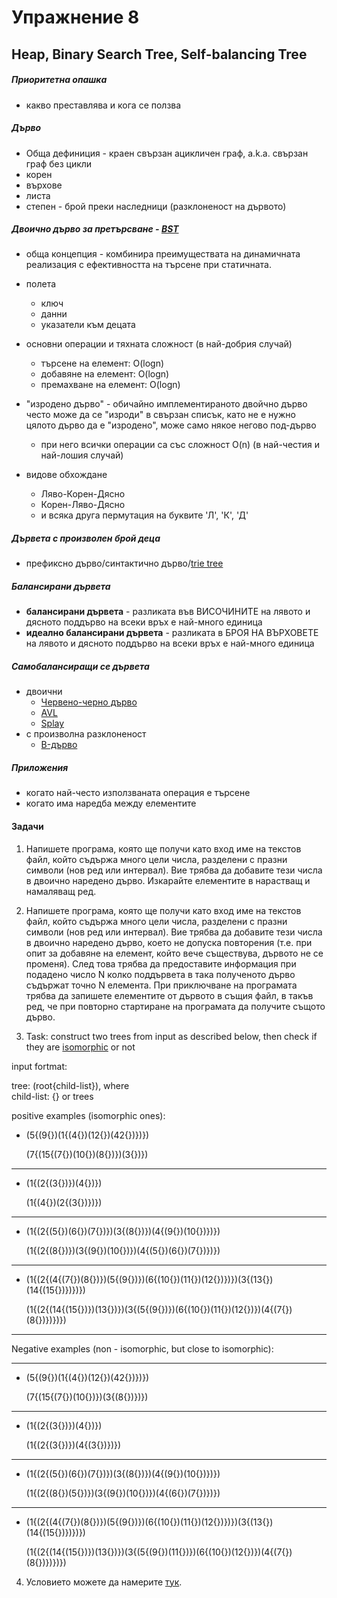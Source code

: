 # Упражнение 8
## Heap, Binary Search Tree, Self-balancing Tree

##### Приоритетна опашка
* какво преставлява и кога се ползва

##### Дърво
* Обща дефиниция - краен свързан ацикличен граф, а.k.а. свързан граф без цикли
* корен
* върхове
* листа
* степен - брой преки наследници (разклоненост на дървото)

##### Двоично дърво за претърсване - [BST](https://en.wikipedia.org/wiki/Binary_search_tree)
* обща концепция - комбинира преимуществата на динамичната реализация с ефективността на търсене при статичната.
* полета
	* ключ
	* данни
	* указатели към децата 
* основни операции и тяхната сложност (в най-добрия случай)
	* търсене на елемент:    O(logn)
	* добавяне на елемент:   O(logn)
	* премахване на елемент: O(logn)

* "изродено дърво" - обичайно имплементираното двойчно дърво често може да се "изроди" в свързан списък,
 	             като не е нужно цялото дърво да е "изродено", може само някое негово под-дърво 
	* при него всички операции са със сложност O(n) (в най-честия и най-лошия случай)

* видове обхождане
	* Ляво-Корен-Дясно
	* Корен-Ляво-Дясно
	* и всяка друга пермутация на буквите 'Л', 'К', 'Д'

##### Дървета с произволен брой деца
* префиксно дърво/синтактично дърво/[trie tree](https://en.wikipedia.org/wiki/Trie)

##### Балансирани дървета
* **балансирани дървета** - разликата във ВИСОЧИНИТЕ на лявото и дясното поддърво на всеки връх е най-много единица
* **идеално балансирани дървета** - разликата в БРОЯ НА ВЪРХОВЕТЕ на лявото и дясното поддърво на всеки връх е най-много единица

##### Самобалансиращи се дървета
* двоични
	* [Червено-черно дърво](https://en.wikipedia.org/wiki/Red%E2%80%93black_tree)
	* [AVL](https://en.wikipedia.org/wiki/AVL_tree)
	* [Splay](https://en.wikipedia.org/wiki/Splay_tree)
* с произволна разклоненост
	* [B-дърво](https://en.wikipedia.org/wiki/B-tree) 

##### Приложения
* когато най-често използваната операция е търсене
* когато има наредба между елементите

#### Задачи

1. Напишете програма, която ще получи като вход име на текстов файл, който съдържа много цели числа, разделени с празни символи (нов ред или интервал). Вие трябва да добавите тези числа в двоично наредено дърво. Изкарайте елементите в нарастващ и намаляващ ред.

2. Напишете програма, която ще получи като вход име на текстов файл, който съдържа много цели числа, разделени с празни символи (нов ред или интервал). Вие трябва да добавите тези числа в двоично наредено дърво, което не допуска повторения (т.е. при опит за добавяне на елемент, който вече съществува, дървото не се променя). След това трябва да предоставите информация при подадено число N колко поддървета в така полученото дърво съдържат точно N елемента. При приключване на програмата трябва да запишете елементите от дървото в същия файл, в такъв ред, че при повторно стартиране на програмата да получите същото дърво.

3. Task: construct two trees from input as described below,
         then check if they are [isomorphic](https://www.geeksforgeeks.org/tree-isomorphism-problem/) or not
	 
input fortmat:

tree: (root{child-list}), where</br>
child-list: {} or trees

positive examples (isomorphic ones):

- (5{(9{})(1{(4{})(12{})(42{})})})

  (7{(15{(7{})(10{})(8{})})(3{})})
-----------------------------------
- (1{(2{(3{})})(4{})})

  (1{(4{})(2{(3{})})})
-----------------------------------
- (1{(2{(5{})(6{})(7{})})(3{(8{})})(4{(9{})(10{})})})

  (1{(2{(8{})})(3{(9{})(10{})})(4{(5{})(6{})(7{})})})
-----------------------------------
- (1{(2{(4{(7{})(8{})})(5{(9{})})(6{(10{})(11{})(12{})})})(3{(13{})(14{(15{})})})})

  (1{(2{(14{(15{})})(13{})})(3{(5{(9{})})(6{(10{})(11{})(12{})})(4{(7{})(8{})})})})
-----------------------------------

Negative examples (non - isomorphic, but close to isomorphic):

-----------------------------------
- (5{(9{})(1{(4{})(12{})(42{})})})

  (7{(15{(7{})(10{})})(3{(8{})})})
-----------------------------------
- (1{(2{(3{})})(4{})})

  (1{(2{(3{})})(4{(3{})})})
-----------------------------------
- (1{(2{(5{})(6{})(7{})})(3{(8{})})(4{(9{})(10{})})})

  (1{(2{(8{})(5{})})(3{(9{})(10{})})(4{(6{})(7{})})})
-----------------------------------
- (1{(2{(4{(7{})(8{})})(5{(9{})})(6{(10{})(11{})(12{})})})(3{(13{})(14{(15{})})})})

  (1{(2{(14{(15{})})(13{})})(3{(5{(9{})(11{})})(6{(10{})(12{})})(4{(7{})(8{})})})})

4. Условието можете да намерите [тук](https://github.com/VasiPeycheva/Data-Structures-and-Algorithms--2018-2019/blob/master/Practice_08--Trees/solutions/task4_solution/task.pdf).

